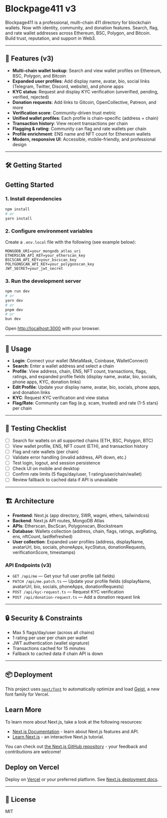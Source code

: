 

# Blockpage411 v3

Blockpage411 is a professional, multi-chain 411 directory for blockchain wallets. Now with identity, community, and donation features. Search, flag, and rate wallet addresses across Ethereum, BSC, Polygon, and Bitcoin. Build trust, reputation, and support in Web3.

---


## 🚀 Features (v3)

- **Multi-chain wallet lookup**: Search and view wallet profiles on Ethereum, BSC, Polygon, and Bitcoin
- **Expanded user profiles**: Add display name, avatar, bio, social links (Telegram, Twitter, Discord, website), and phone apps
- **KYC status**: Request and display KYC verification (unverified, pending, verified, rejected)
- **Donation requests**: Add links to Gitcoin, OpenCollective, Patreon, and more
- **Verification score**: Community-driven trust metric
- **Unified wallet profiles**: Each profile is chain-specific (address + chain)
- **Transaction history**: View recent transactions per chain
- **Flagging & rating**: Community can flag and rate wallets per chain
- **Profile enrichment**: ENS name and NFT count for Ethereum wallets
- **Modern, responsive UI**: Accessible, mobile-friendly, and professional design

---

## 🛠️ Getting Started

## Getting Started


### 1. Install dependencies

```bash
npm install
# or
yarn install
```

### 2. Configure environment variables

Create a `.env.local` file with the following (see example below):

```
MONGODB_URI=your_mongodb_atlas_uri
ETHERSCAN_API_KEY=your_etherscan_key
BSCSCAN_API_KEY=your_bscscan_key
POLYGONSCAN_API_KEY=your_polygonscan_key
JWT_SECRET=your_jwt_secret
```

### 3. Run the development server

```bash
npm run dev
# or
yarn dev
# or
pnpm dev
# or
bun dev
```


Open [http://localhost:3000](http://localhost:3000) with your browser.


---


## 🧩 Usage

- **Login**: Connect your wallet (MetaMask, Coinbase, WalletConnect)
- **Search**: Enter a wallet address and select a chain
- **Profile**: View address, chain, ENS, NFT count, transactions, flags, ratings, and expanded profile fields (display name, avatar, bio, socials, phone apps, KYC, donation links)
- **Edit Profile**: Update your display name, avatar, bio, socials, phone apps, and donation links
- **KYC**: Request KYC verification and view status
- **Flag/Rate**: Community can flag (e.g. scam, trusted) and rate (1-5 stars) per chain

---

## 🧪 Testing Checklist

- [ ] Search for wallets on all supported chains (ETH, BSC, Polygon, BTC)
- [ ] View wallet profile, ENS, NFT count (ETH), and transaction history
- [ ] Flag and rate wallets (per chain)
- [ ] Validate error handling (invalid address, API down, etc.)
- [ ] Test login, logout, and session persistence
- [ ] Check UI on mobile and desktop
- [ ] Confirm rate limits (5 flags/day/user, 1 rating/user/chain/wallet)
- [ ] Review fallback to cached data if API is unavailable

---


## 🏗️ Architecture

- **Frontend**: Next.js (app directory, SWR, wagmi, ethers, tailwindcss)
- **Backend**: Next.js API routes, MongoDB Atlas
- **APIs**: Etherscan, BscScan, Polygonscan, Blockstream
- **Database**: Wallets collection (address, chain, flags, ratings, avgRating, ens, nftCount, lastRefreshed)
- **User collection**: Expanded user profiles (address, displayName, avatarUrl, bio, socials, phoneApps, kycStatus, donationRequests, verificationScore, timestamps)

### API Endpoints (v3)

- `GET /api/me` — Get your full user profile (all fields)
- `PATCH /api/me.patch.ts` — Update your profile fields (displayName, avatarUrl, bio, socials, phoneApps, donationRequests)
- `POST /api/kyc-request.ts` — Request KYC verification
- `POST /api/donation-request.ts` — Add a donation request link

---

## 🔒 Security & Constraints

- Max 5 flags/day/user (across all chains)
- 1 rating per user per chain per wallet
- JWT authentication (wallet signature)
- Transactions cached for 15 minutes
- Fallback to cached data if chain API is down

---

## 📦 Deployment

This project uses [`next/font`](https://nextjs.org/docs/app/building-your-application/optimizing/fonts) to automatically optimize and load [Geist](https://vercel.com/font), a new font family for Vercel.

## Learn More

To learn more about Next.js, take a look at the following resources:

- [Next.js Documentation](https://nextjs.org/docs) - learn about Next.js features and API.
- [Learn Next.js](https://nextjs.org/learn) - an interactive Next.js tutorial.

You can check out [the Next.js GitHub repository](https://github.com/vercel/next.js) - your feedback and contributions are welcome!

## Deploy on Vercel


Deploy on [Vercel](https://vercel.com/) or your preferred platform. See [Next.js deployment docs](https://nextjs.org/docs/app/building-your-application/deploying).

---

## 📄 License

MIT
